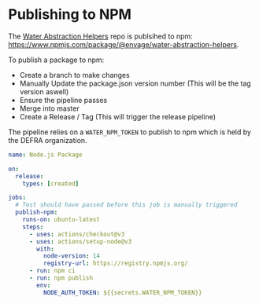# Publishing to NPM

The [Water Abstraction Helpers](https://github.com/DEFRA/water-abstraction-helpers) repo is publsihed to npm: https://www.npmjs.com/package/@envage/water-abstraction-helpers.


To publish a package to npm:
- Create a branch to make changes
- Manually Update the package.json version number (This will be the tag version aswell)
- Ensure the pipeline passes
- Merge into master
- Create a Release / Tag (This will trigger the release pipeline)

The pipeline relies on a `WATER_NPM_TOKEN` to publish to npm which is held by the DEFRA organization. 

```yml
name: Node.js Package

on:
  release:
    types: [created]

jobs:
  # Test should have passed before this job is manually triggered
  publish-npm:
    runs-on: ubuntu-latest
    steps:
      - uses: actions/checkout@v3
      - uses: actions/setup-node@v3
        with:
          node-version: 14
          registry-url: https://registry.npmjs.org/
      - run: npm ci
      - run: npm publish
        env:
          NODE_AUTH_TOKEN: ${{secrets.WATER_NPM_TOKEN}}
```
